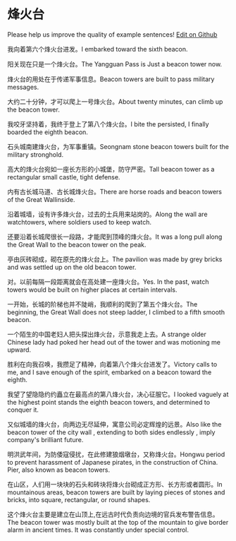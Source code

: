 # 烽火台

Please help us improve the quality of example sentences! [Edit on Github](https://github.com/jiyushe/jiyu-example-sentence-source/blob/main/chinese/fenghuotai.md)

<p><span class="chinese">我向着第六个烽火台进发。</span><span class="english">I embarked toward the sixth beacon.</span></p>

<p><span class="chinese">阳关现在只是一个烽火台。</span><span class="english">The Yangguan Pass is Just a beacon tower now.</span></p>

<p><span class="chinese">烽火台的用处在于传递军事信息。</span><span class="english">Beacon towers are built to pass military messages.</span></p>

<p><span class="chinese">大约二十分钟，才可以爬上一号烽火台。</span><span class="english">About twenty minutes, can climb up the beacon tower.</span></p>

<p><span class="chinese">我咬牙坚持着，我终于登上了第八个烽火台。</span><span class="english">I bite the persisted, I finally boarded the eighth beacon.</span></p>

<p><span class="chinese">石头城南建烽火台，为军事重镇。</span><span class="english">Seongnam stone beacon towers built for the military stronghold.</span></p>

<p><span class="chinese">高大的烽火台宛如一座长方形的小城堡，防守严密。</span><span class="english">Tall beacon tower as a rectangular small castle, tight defense.</span></p>

<p><span class="chinese">内有古长城马道、古长城烽火台。</span><span class="english">There are horse roads and beacon towers of the Great Wallinside.</span></p>

<p><span class="chinese">沿着城墙，设有许多烽火台，过去的士兵用来站岗的。</span><span class="english">Along the wall are watchtowers, where soldiers used to keep watch.</span></p>

<p><span class="chinese">还要沿着长城爬很长一段路，才能爬到顶峰的烽火台。</span><span class="english">It was a long pull along the Great Wall to the beacon tower on the peak.</span></p>

<p><span class="chinese">亭由灰砖砌成，砌在原先的烽火台上。</span><span class="english">The pavilion was made by grey bricks and was settled up on the old beacon tower.</span></p>

<p><span class="chinese">对。以前每隔一段距离就会在高处建一座烽火台。</span><span class="english">Yes. In the past, watch towers would be built on higher places at certain intervals.</span></p>

<p><span class="chinese">一开始，长城的阶梯也并不陡峭，我顺利的爬到了第五个烽火台。</span><span class="english">The beginning, the Great Wall does not steep ladder, I climbed to a fifth smooth beacon.</span></p>

<p><span class="chinese">一个陌生的中国老妇人把头探出烽火台，示意我走上去。</span><span class="english">A strange older Chinese lady had poked her head out of the tower and was motioning me upward.</span></p>

<p><span class="chinese">胜利在向我召唤，我攒足了精神，向着第八个烽火台进发了。</span><span class="english">Victory calls to me, and I save enough of the spirit, embarked on a beacon toward the eighth.</span></p>

<p><span class="chinese">我望了望隐隐约约矗立在最高点的第八烽火台，决心征服它。</span><span class="english">I looked vaguely at the highest point stands the eighth beacon towers, and determined to conquer it.</span></p>

<p><span class="chinese">又似城墙的烽火台，向两边无尽延伸，寓意公司必定辉煌的远景。</span><span class="english">Also like the beacon tower of the city wall , extending to both sides endlessly , imply company's brilliant future.</span></p>

<p><span class="chinese">明洪武年间，为防倭寇侵扰，在此修建狼烟墩台，又称烽火台。</span><span class="english">Hongwu period to prevent harassment of Japanese pirates, in the construction of China. Pier, also known as beacon towers.</span></p>

<p><span class="chinese">在山区，人们用一块块的石头和砖块将烽火台砌成正方形、长方形或者圆形。</span><span class="english">In mountainous areas, beacon towers are built by laying pieces of stones and bricks, into square, rectangular, or round shapes.</span></p>

<p><span class="chinese">这个烽火台主要是建立在山顶上,在远古时代负责向边境的官兵发布警告信息。</span><span class="english">The beacon tower was mostly built at the top of the mountain to give border alarm in ancient times. It was constantly under special control.</span></p>

